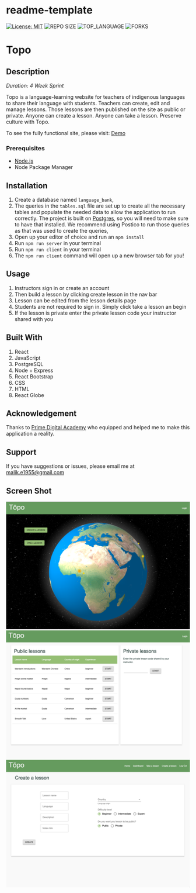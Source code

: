 # readme-template

[![License: MIT](https://img.shields.io/badge/License-MIT-yellow.svg)](https://opensource.org/licenses/MIT)
![REPO SIZE](https://img.shields.io/github/repo-size/MalikElate/language-bank.svg?style=flat-square)
![TOP_LANGUAGE](https://img.shields.io/github/languages/top/MalikElate/language-bank.svg?style=flat-square)
![FORKS](https://img.shields.io/github/forks/MalikElate/language-bank.svg?style=social)

# Topo

## Description

_Duration: 4 Week Sprint_

Topo is a language-learning website for teachers of indigenous languages to share their language with students. Teachers can create, edit and manage lessons. Those lessons are then published on the site as public or private.  Anyone can create a lesson. Anyone can take a lesson. Preserve culture with Topo. 

To see the fully functional site, please visit: [Demo](https://polar-forest-38653.herokuapp.com/#/home)

### Prerequisites

- [Node.js](https://nodejs.org/en/)
- Node Package Manager 

## Installation

1. Create a database named `language_bank`,
2. The queries in the `tables.sql` file are set up to create all the necessary tables and populate the needed data to allow the application to run correctly. The project is built on [Postgres](https://www.postgresql.org/download/), so you will need to make sure to have that installed. We recommend using Postico to run those queries as that was used to create the queries, 
3. Open up your editor of choice and run an `npm install`
4. Run `npm run server` in your terminal
5. Run `npm run client` in your terminal
6. The `npm run client` command will open up a new browser tab for you!

## Usage

1. Instructors sign in or create an account
2. Then build a lesson by clicking create lesson in the nav bar 
3. Lesson can be edited from the lesson details page
4. Students are not required to sign in. Simply click take a lesson an begin 
5. If the lesson is private enter the private lesson code your instructor shared with you 

## Built With

1. React
2. JavaScript 
3. PostgreSQL 
4. Node + Express
5. React Bootstrap 
6. CSS 
7. HTML 
8. React Globe 

## Acknowledgement
Thanks to [Prime Digital Academy](www.primeacademy.io) who equipped and helped me to make this application a reality.

## Support
If you have suggestions or issues, please email me at [malik.e1955@gmail.com](www.google.com)

## Screen Shot

![Landing](images/landing.png)
![Take a lesson](images/takealesson.png)
![Create a lesson](images/createalesson.png)